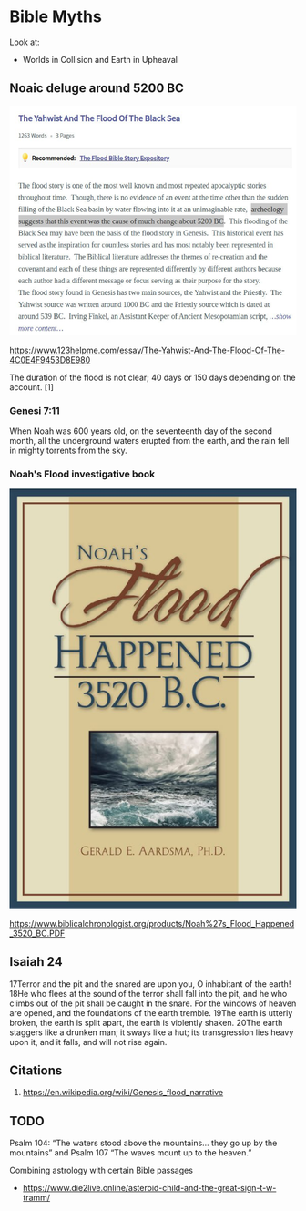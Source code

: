 # Bible Myths

Look at:
- Worlds in Collision and Earth in Upheaval

## Noaic deluge around 5200 BC

![bible](img/5200-bible.jpg "bible")

https://www.123helpme.com/essay/The-Yahwist-And-The-Flood-Of-The-4C0E4F9453D8E980

The duration of the flood is not clear; 40 days or 150 days depending on the account. [1]

### Genesi 7:11

When Noah was 600 years old, on the seventeenth day of the second month, all the underground waters erupted from the earth, and the rain fell in mighty torrents from the sky.

### Noah's Flood investigative book

![noah](img/noahs-flood.jpg "noah")

https://www.biblicalchronologist.org/products/Noah%27s_Flood_Happened_3520_BC.PDF

## Isaiah 24

17Terror and the pit and the snared
are upon you, O inhabitant of the earth!
18He who flees at the sound of the terror
shall fall into the pit,
and he who climbs out of the pit
shall be caught in the snare.
For the windows of heaven are opened,
and the foundations of the earth tremble.
19The earth is utterly broken,
the earth is split apart,
the earth is violently shaken.
20The earth staggers like a drunken man;
it sways like a hut;
its transgression lies heavy upon it,
and it falls, and will not rise again.

## Citations

1. https://en.wikipedia.org/wiki/Genesis_flood_narrative

## TODO 

Psalm 104: “The waters stood above the mountains... they go up by the mountains” and Psalm 107 “The waves mount up to the heaven.”

Combining astrology with certain Bible passages
- https://www.die2live.online/asteroid-child-and-the-great-sign-t-w-tramm/
